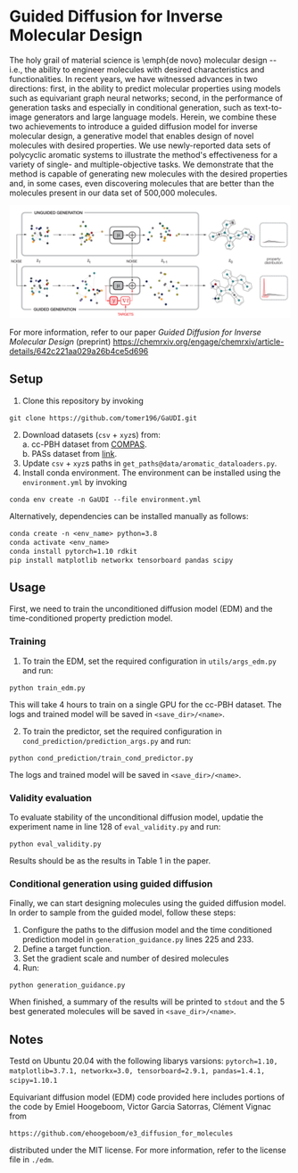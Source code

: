 # Guided Diffusion for Inverse Molecular Design

The holy grail of material science is \emph{de novo} molecular design -- i.e., the ability to engineer molecules with desired characteristics and functionalities. In recent years, we have witnessed advances in two directions: first, in the ability to predict molecular properties using models such as equivariant graph neural networks; second, in the performance of generation tasks and especially in conditional generation, such as text-to-image generators and large language models. Herein, we combine these two achievements to introduce a guided diffusion model for inverse molecular design, a generative model that enables design of novel molecules with desired properties. We use newly-reported data sets of polycyclic aromatic systems to illustrate the method's effectiveness for a variety of single- and multiple-objective tasks. We demonstrate that the method is capable of generating new molecules with the desired properties and, in some cases, even discovering molecules that are better than the molecules present in our data set of 500,000 molecules.

![GUDI workflow](GaUDI.png)

For more information, refer to our paper *Guided Diffusion for Inverse Molecular Design* (preprint) 
https://chemrxiv.org/engage/chemrxiv/article-details/642c221aa029a26b4ce5d696

## Setup
1. Clone this repository by invoking
```
git clone https://github.com/tomer196/GaUDI.git
```
2. Download datasets (`csv` + `xyz`s) from:  
  a. cc-PBH dataset from [COMPAS](https://gitlab.com/porannegroup/compas).  
  b. PASs dataset from [link](https://zenodo.org/record/7798697#.ZCwls-zP1hE).  
3. Update `csv` + `xyz`s paths in `get_paths@data/aromatic_dataloaders.py`.
4. Install conda environment. The environment can be installed using the `environment.yml` by invoking
```
conda env create -n GaUDI --file environment.yml
```
Alternatively, dependencies can be installed manually as follows:
```
conda create -n <env_name> python=3.8
conda activate <env_name>
conda install pytorch=1.10 rdkit
pip install matplotlib networkx tensorboard pandas scipy
```

## Usage
First, we need to train the unconditioned diffusion model (EDM) and the time-conditioned 
property prediction model.

### Training
1. To train the EDM, set the required configuration in `utils/args_edm.py` and run:
```
python train_edm.py
```
This will take 4 hours to train on a single GPU for the cc-PBH dataset. The logs and trained model will be saved in `<save_dir>/<name>`.  

2. To train the predictor, set the required configuration in `cond_prediction/prediction_args.py` and run:
```
python cond_prediction/train_cond_predictor.py
```
The logs and trained model will be saved in `<save_dir>/<name>`. 

### Validity evaluation
To evaluate stability of the unconditional diffusion model,
updatie the experiment name in line 128 of `eval_validity.py` and run:
```
python eval_validity.py
```
Results should be as the results in Table 1 in the paper.


### Conditional generation using guided diffusion
Finally, we can start designing molecules using the guided diffusion model. In order to sample from the guided model, follow these steps:

1. Configure the paths to the diffusion model and the time conditioned prediction model 
in `generation_guidance.py` lines 225 and 233.
2. Define a target function.
4. Set the gradient scale and number of desired molecules
5. Run:
```
python generation_guidance.py
```
When finished, a summary of the results will be printed to `stdout` and the 5 best generated molecules will be saved in `<save_dir>/<name>`. 

## Notes

Testd on Ubuntu 20.04 with the following libarys varsions:
`pytorch=1.10, matplotlib=3.7.1, networkx=3.0, tensorboard=2.9.1, pandas=1.4.1, scipy=1.10.1`

Equivariant diffusion model (EDM) code provided here includes portions of the code by Emiel Hoogeboom, Victor Garcia Satorras, Clément Vignac
from 
```
https://github.com/ehoogeboom/e3_diffusion_for_molecules
```
distributed under the MIT license. For more information, refer to the license file in `./edm`.


